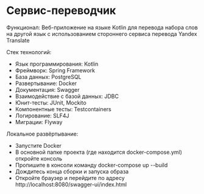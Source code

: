 # Сервис-переводчик

Функционал: Веб-приложение на языке Kotlin для перевода набора слов на другой язык с использованием стороннего сервиса перевода Yandex Translate

Стек технологий:
- Язык программирования: Kotlin
- Фреймворк: Spring Framework
- База данных: PostgreSQL
- Развертывание: Docker
- Документация: Swagger
- Взаимодействие с базой данных: JDBC
- Юнит-тесты: JUnit, Mockito
- Компонентные тесты: Testcontainers
- Логирование: SLF4J
- Миграции: Flyway


Локальное развёртывание:
- Запустите Docker
- В основной папке проекта (где находится docker-compose.yml) откройте консоль
- Пропишите в консоли команду docker-compose up --build
- Дождитесь конца сборки и запуска образа
- Откройте браузер и перейдите по адресу http://localhost:8080/swagger-ui/index.html
